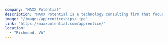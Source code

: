```yaml
---
company: "MAXX Potential"
description: "MAXX Potential is a technology consulting firm that focuses on finding a growing tech talent."
image: "/images/apprenticeships/.jpg"
link: "https://maxxpotential.com/apprentice/"
location:
  - "Richmond, VA"
---
```

